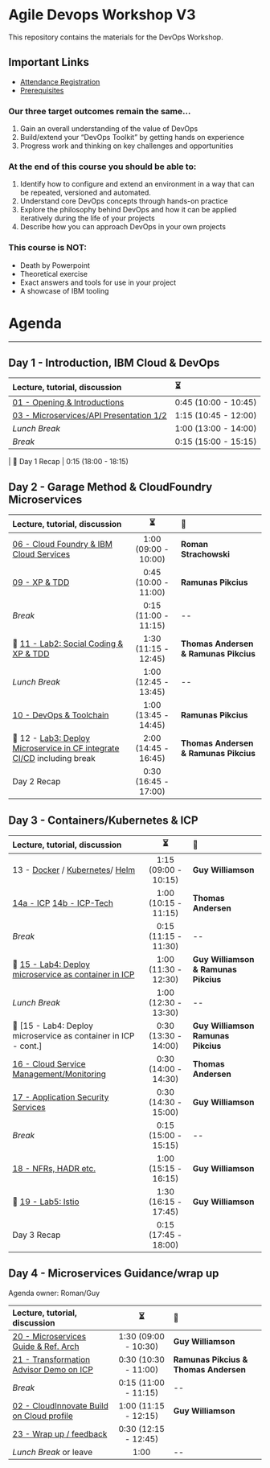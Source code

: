 # Agile Devops Workshop V3

This repository contains the materials for the DevOps Workshop.

## Important Links

* [Attendance Registration](./presentations/Attendance%20Registration%20Slide-2.ppt)
* [Prerequisites](./prereqs.md)

### Our three target outcomes remain the same...

1. Gain an overall understanding of the value of DevOps
1. Build/extend your “DevOps Toolkit” by getting hands on experience
1. Progress work and thinking on key challenges and opportunities

### At the end of this course you should be able to:

1. Identify how to configure and extend an environment in a way that can be repeated, versioned and automated.
1. Understand core DevOps concepts through hands-on practice
1. Explore the philosophy behind DevOps and how it can be applied iteratively during the life of your projects
1. Describe how you can approach DevOps in your own projects

### This course is NOT:

* Death by Powerpoint
* Theoretical exercise
* Exact answers and tools for use in your project
* A showcase of IBM tooling

# Agenda

---

## Day 1 - Introduction, IBM Cloud & DevOps

| Lecture, tutorial, discussion                                                                                                            | :hourglass_flowing_sand: |
| :--------------------------------------------------------------------------------------------------------------------------------------- | :----------------------- |
| [01 - Opening & Introductions](./intro/intro.md)                                                                                                             | 0:45 (10:00 - 10:45)     
| [03 - Microservices/API Presentation 1/2](./presentations/03%20-%20Microservices%20and%20APIs.pptx) | 1:15 (10:45 - 12:00)
| _Lunch Break_                                                                                                                            | 1:00 (13:00 - 14:00)     |
| _Break_                                                                                                                                  | 0:15 (15:00 - 15:15)     |

| :tophat: Day 1 Recap                                                                                                                              | 0:15 (18:00 - 18:15)

## Day 2 - Garage Method & CloudFoundry Microservices

| Lecture, tutorial, discussion                                 | :hourglass_flowing_sand: | :loudspeaker:                            |
| :------------------------------------------------------------ | :----------------------: | :--------------------------------------- |
| [06 - Cloud Foundry & IBM Cloud Services](./Cloud_Overview_Slide.pptx)                                       | 1:00 (09:00 - 10:00)     | **Roman Strachowski** |
| [09 - XP & TDD](./presentations/09-XP-TDD.pptx)               | 0:45 (10:00 - 11:00)     | **Ramunas Pikcius**                      |
| _Break_                                                       | 0:15 (11:00 - 11:15)     | --                                       |
| :tophat: [11 - Lab2: Social Coding & XP & TDD](./11%20-%20Lab%202%20TDD)                  | 1:30 (11:15 - 12:45)     | **Thomas Andersen & Ramunas Pikcius**  |
| _Lunch Break_                                                 | 1:00 (12:45 - 13:45)     | --                                       |
| [10 - DevOps & Toolchain](./presentations/10%20-%20DevOps%20toolchain)           | 1:00 (13:45 - 14:45)     | **Ramunas Pikcius**                      |
| :tophat: 12 - [Lab3: Deploy Microservice in CF integrate CI/CD](./12%20-%20Lab%203%20Deployment) including break | 2:00 (14:45 - 16:45)     | **Thomas Andersen & Ramunas Pikcius**  |
| Day 2 Recap                              | 0:30 (16:45 - 17:00)     |                                          |

## Day 3 - Containers/Kubernetes & ICP

| Lecture, tutorial, discussion                                                                                                                                                                | :hourglass_flowing_sand: | :loudspeaker:                                               |
| :------------------------------------------------- | :----------------------: | :----------------------- |
| 13 - [Docker](./presentations/13a-Containers_Docker_Intro.pptx) / [Kubernetes](./presentations/13b-Containers_Kubernetes_Intro.pptx)/ [Helm](./presentations/13c-Containers_Helm_Intro.pptx) | 1:15 (09:00 - 10:15)     | **Guy Williamson**                                          |
| [14a - ICP](./presentations/14-CNB-ICP-Overview.pptx) [  14b - ICP-Tech](./presentations/14-CNB-ICP-Infra-Architecture.pptx)                                                                                                                         | 1:00 (10:15 - 11:15)     | **Thomas Andersen**                                       |
| _Break_                                                                                                                                                                                      | 0:15 (11:15 - 11:30)     | --                                                          |
| :tophat: [15 - Lab4: Deploy microservice as container in ICP](./15%20-%20Lab%204%20ICP)                                                                                                                                  | 1:00 (11:30 - 12:30)     | **Guy Williamson & Ramunas Pikcius**                     |
| _Lunch Break_                                                                                                                                                                                | 1:00 (12:30 - 13:30)     | --                                                          |
| :tophat: [15 - Lab4: Deploy microservice as container in ICP - cont.] | 0:30 (13:30 - 14:00)  | **Guy Williamson** **Ramunas Pikcius**                     |
| [16 - Cloud Service Management/Monitoring](./presentations/16-Monitoring.pptx)                                                                                                                        | 0:30 (14:00 - 14:30)     | **Thomas Andersen**                                         |
| [17 -  Application Security Services](./presentations/17-ApplicationSecurityServices.pptx)                                                                                                                                                     | 0:30 (14:30 - 15:00)     | **Guy Williamson**                                       |
| _Break_                                                                                                                                                                                      | 0:15 (15:00 - 15:15)     | --                                                          |
| [18 - NFRs, HADR etc.](./presentations/18%20-%20Cloud%20Native%20NFRs.pptx)                                                                                                                                                                          | 1:00 (15:15 - 16:15)     | **Guy Williamson**                                          |
| :tophat: [19 - Lab5: Istio](https://cognitiveclass.ai/courses/beyond-the-basics-istio-and-ibm-cloud-kubernetes-service/)                                                                                                                                               | 1:30 (16:15 - 17:45)     | **Guy Williamson** |
| Day 3 Recap                                                                                                                                                                                  | 0:15 (17:45 - 18:00)     |                                                             |

## Day 4 - Microservices Guidance/wrap up

Agenda owner: Roman/Guy

| Lecture, tutorial, discussion                                                   | :hourglass_flowing_sand: | :loudspeaker:                            |
| :------------------------------------------------------------------------------ | :----------------------: | :--------------------------------------- |
| [20 - Microservices Guide & Ref. Arch](./presentations/20-microservices-decision-guide.pptx)                                           | 1:30 (09:00 - 10:30)     | **Guy Williamson** |
| [21 - Transformation Advisor Demo on ICP](./presentations/21-TransformationAdvisor.pptx)                                         | 0:30 (10:30 - 11:00)     | **Ramunas Pikcius & Thomas Andersen**                    |
| _Break_                                                                         | 0:15 (11:00 - 11:15)     | --                                       |
| [02 - CloudInnovate Build on Cloud profile](./presentations/02%20-%20Build%20Cloud%20Native%20Solutions%20using%20Cloud%20Innovate.pptx) | 1:00 (11:15 - 12:15)     | **Guy Williamson**                      |
| [23 - Wrap up / feedback](./presentations/CNB-WrapUp.ppt)                                                         | 0:30 (12:15 - 12:45)     |                                          |
| _Lunch Break_ or leave                                                          | 1:00                     | --                                       |
